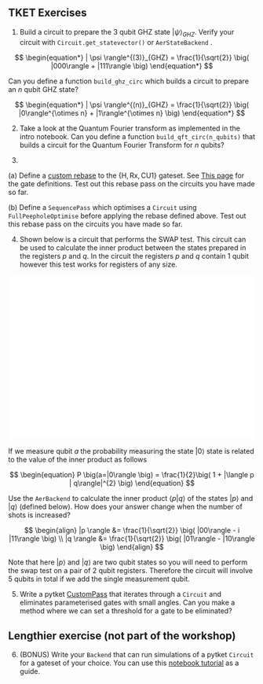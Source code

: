 ## TKET Exercises

1. Build a circuit to prepare the 3 qubit GHZ state $| \psi \rangle_{GHZ}$. Verify your circuit with `Circuit.get_statevector()` or `AerStateBackend` . 

$$
\begin{equation*}
| \psi \rangle^{(3)}_{GHZ} = \frac{1}{\sqrt{2}} \big( |000\rangle + |111\rangle \big)
\end{equation*}
$$

Can you define a function `build_ghz_circ` which builds a circuit to prepare an $n$ qubit GHZ state?

$$
\begin{equation*}
| \psi \rangle^{(n)}_{GHZ} = \frac{1}{\sqrt{2}} \big( |0\rangle^{\otimes n} + |1\rangle^{\otimes n} \big)
\end{equation*}
$$



2. Take a look at the Quantum Fourier transform as implemented in the intro notebook. Can you define a function `build_qft_circ(n_qubits)` that builds a circuit for the Quantum Fourier Transform for $n$ qubits?


3. 
(a) Define a [custom rebase](https://cqcl.github.io/tket/pytket/api/passes.html#pytket.passes.RebaseCustom) to the $\{\text{H}, \text{Rx}, \text{CU1}\}$ gateset. See [This page](https://cqcl.github.io/tket/pytket/api/optype.html) for the gate definitions. Test out this rebase pass on the circuits you have made so far.

(b) Define a `SequencePass` which optimises a `Circuit` using `FullPeepholeOptimise` before applying the rebase defined above. Test out this rebase pass on the circuits you have made so far.


4. Shown below is a circuit that performs the SWAP test. This circuit can be used to calculate the inner product between the states prepared in the registers $p$ and $q$. In the circuit the registers $p$ and $q$ contain 1 qubit however this test works for registers of any size.

<center><img src='SWAPcircuit.svg'></center>

If we measure qubit $a$ the probability measuring the state $| 0 \rangle$ state is related to the value of the inner product as follows 

$$
\begin{equation}
P \big(a=|0\rangle \big) = \frac{1}{2}\big( 1 + |\langle p | q\rangle|^{2} \big)
\end{equation}
$$

 Use the `AerBackend` to calculate the inner product $\langle p | q\rangle$  of the states $|p \rangle$ and $|q \rangle$ (defined below). How does your answer change when the number of shots is increased?
 
$$
\begin{align}
|p \rangle &= \frac{1}{\sqrt{2}} \big( |00\rangle - i |11\rangle \big) \\
|q \rangle &= \frac{1}{\sqrt{2}} \big( |01\rangle - |10\rangle \big)
\end{align}
$$

Note that here $|p \rangle$ and $|q \rangle$ are two qubit states so you will need to perform the swap test on a pair of 2 qubit registers. Therefore the circuit  will involve 5 qubits in total if we add the single measurement qubit.

5. Write a pytket [CustomPass](https://cqcl.github.io/pytket/manual/manual_compiler.html#user-defined-passes) that iterates through a `Circuit` and eliminates parameterised gates with small angles. Can you make a method where we can set a threshold for a gate to be eliminated?

## Lengthier exercise (not part of the workshop)
6. (BONUS) Write your `Backend` that can run simulations of a pytket `Circuit` for a gateset of your choice. You can use this [notebook tutorial](https://github.com/CQCL/pytket/blob/main/examples/creating_backends.ipynb) as a guide.





